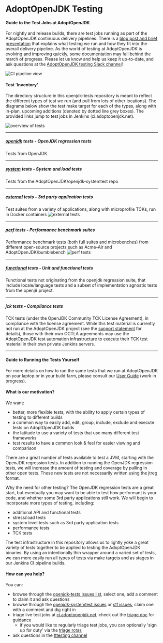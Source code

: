<!--
Licensed under the Apache License, Version 2.0 (the "License");
you may not use this file except in compliance with the License.
You may obtain a copy of the License at

[1]https://www.apache.org/licenses/LICENSE-2.0

Unless required by applicable law or agreed to in writing, software
distributed under the License is distributed on an "AS IS" BASIS,
WITHOUT WARRANTIES OR CONDITIONS OF ANY KIND, either express or implied.
See the License for the specific language governing permissions and
-->

# AdoptOpenJDK Testing

#### Guide to the Test Jobs at AdoptOpenJDK

For nightly and release builds, there are test jobs running as part of the AdoptOpenJDK continuous delivery pipelines.  There is a [blog post and brief presentation](https://blog.adoptopenjdk.net/2017/12/testing-java-help-count-ways) that explains what testing we run and how they fit into the overall delivery pipeline.  As the world of testing at AdoptOpenJDK is evolving and improving quickly, some documentation may fall behind the march of progress.  Please let us know and help us keep it up-to-date, and ask questions at the [AdoptOpenJDK testing Slack channel](https://adoptopenjdk.slack.com/messages/C5219G28G)!

![CI pipeline view](doc/diagrams/ciPipeline.jpg)

#### Test 'Inventory'

The directory structure in this openjdk-tests repository is meant to reflect the different types of test we run (and pull from lots of other locations).  The diagrams below show the test make target for each of the types, along with in-plan, upcoming additions (denoted by dotted line grey boxes). The provided links jump to test jobs in Jenkins (ci.adoptopenjdk.net).

![overview of tests](doc/diagrams/overviewOfAdoptTests.svg)

--- 

##### [openjdk](https://ci.adoptopenjdk.net/view/Test_openjdk/) tests - OpenJDK regression tests 
Tests from OpenJDK

--- 

##### [system](https://ci.adoptopenjdk.net/view/Test_system/) tests - System and load tests 
Tests from the AdoptOpenJDK/openjdk-systemtest repo

--- 

##### [external](https://ci.adoptopenjdk.net/view/Test_external/) tests - 3rd party application tests
Test suites from a variety of applications, along with microprofile TCKs, run in Docker containers
![external tests](doc/diagrams/externaltests.svg)

--- 

##### [perf](https://ci.adoptopenjdk.net/view/Test_perf/) tests - Performance benchmark suites 
Performance benchmark tests (both full suites and microbenches) from different open-source projects such as Acme-Air and AdoptOpenJDK/bumblebench
![perf tests](doc/diagrams/perftests.svg)

--- 

##### [functional](https://ci.adoptopenjdk.net/view/Test_functional/) tests - Unit and functional tests
Functional tests not originating from the openjdk regression suite, that include locale/language tests and a subset of implementation agnostic tests from the openj9 project.

--- 

##### jck tests - Compliance tests
TCK tests (under the OpenJDK Community TCK License Agreement), in compliance with the license agreement.  While this test material is currently not run at the AdoptOpenJDK project (see the [support statement](https://adoptopenjdk.net/support.html#jck) for details), those with their own OCTLA agreements may use the AdoptOpenJDK test automation infrastructure to execute their TCK test material in their own private Jenkins servers.

--- 

#### Guide to Running the Tests Yourself
For more details on how to run the same tests that we run at AdoptOpenJDK on your laptop or in your build farm, please consult our [User Guide](doc/userGuide.md) (work in progress).

#### What is our motivation?
We want:
- better, more flexible tests, with the ability to apply certain types of testing to different builds
- a common way to easily add, edit, group, include, exclude and execute tests on AdoptOpenJDK builds
- the latitude to use a variety of tests that use many different test frameworks
- test results to have a common look & feel for easier viewing and comparison

There are a great number of tests available to test a JVM, starting with the OpenJDK regression tests.  In addition to running the OpenJDK regression tests, we will increase the amount of testing and coverage by pulling in other open tests.  These new tests are not necessarily written using the jtreg format.

Why the need for other testing?  The OpenJDK regression tests are a great start, but eventually you may want to be able to test how performant is your code, and whether some 3rd party applications still work.  We will begin to incorporate more types of testing, including:
- additional API and functional tests
- stress/load tests
- system level tests such as 3rd party application tests
- performance tests
- TCK tests

The test infrastructure in this repository allows us to lightly yoke a great variety of tests together to be applied to testing the AdoptOpenJDK binaries.  By using an intentionally thin wrapper around a varied set of tests, we can more easily run all types of tests via make targets and as stages in our Jenkins CI pipeline builds.


#### How can you help?
You can:
- browse through the [openjdk-tests issues list](https://github.com/AdoptOpenJDK/openjdk-tests/issues), select one, add a comment to claim it and ask questions
- browse through the [openjdk-systemtest issues](https://github.com/AdoptOpenJDK/openjdk-systemtest/issues) or [stf issues](https://github.com/AdoptOpenJDK/stf/issues), claim one with a comment and dig right in
- triage live test jobs at [ci.adoptopenjdk.net](https://ci.adoptopenjdk.net), check out the [triage doc](https://github.com/AdoptOpenJDK/openjdk-tests/blob/master/doc/Triage.md) for guidance
  - if you would like to regularly triage test jobs, you can optionally 'sign up for duty' via the [triage rotas](https://github.com/AdoptOpenJDK/openjdk-tests/wiki/AdoptOpenJDK-Test-Triage-Rotas)
- ask questions in the [#testing channel](https://adoptopenjdk.slack.com/messages/C5219G28G) 
